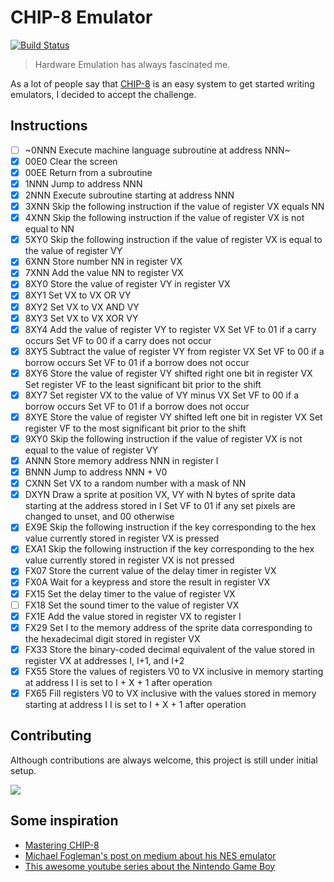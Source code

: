 # CHIP-8 Emulator

[![Build Status](https://travis-ci.org/adrianovalente/chip8-emulator.svg?branch=master)](https://travis-ci.org/adrianovalente/chip8-emulator)

> Hardware Emulation has always fascinated me.

As a lot of people say that [CHIP-8](https://en.wikipedia.org/wiki/CHIP-8) is an easy system to get started writing emulators, I decided to accept the challenge.

## Instructions
- [ ] ~0NNN	Execute machine language subroutine at address NNN~
- [x] 00E0	Clear the screen
- [x] 00EE	Return from a subroutine
- [x] 1NNN	Jump to address NNN
- [x] 2NNN	Execute subroutine starting at address NNN
- [x] 3XNN	Skip the following instruction if the value of register VX equals NN
- [x] 4XNN	Skip the following instruction if the value of register VX is not equal to NN
- [x] 5XY0	Skip the following instruction if the value of register VX is equal to the value of register VY
- [x] 6XNN	Store number NN in register VX
- [x] 7XNN	Add the value NN to register VX
- [x] 8XY0	Store the value of register VY in register VX
- [x] 8XY1	Set VX to VX OR VY
- [x] 8XY2	Set VX to VX AND VY
- [x] 8XY3	Set VX to VX XOR VY
- [x] 8XY4	Add the value of register VY to register VX
  Set VF to 01 if a carry occurs
  Set VF to 00 if a carry does not occur
- [x] 8XY5	Subtract the value of register VY from register VX
  Set VF to 00 if a borrow occurs
  Set VF to 01 if a borrow does not occur
- [x] 8XY6	Store the value of register VY shifted right one bit in register VX
  Set register VF to the least significant bit prior to the shift
- [x] 8XY7	Set register VX to the value of VY minus VX
  Set VF to 00 if a borrow occurs
  Set VF to 01 if a borrow does not occur
- [x] 8XYE	Store the value of register VY shifted left one bit in register VX
  Set register VF to the most significant bit prior to the shift
- [x] 9XY0	Skip the following instruction if the value of register VX is not equal to the value of register VY
- [x] ANNN	Store memory address NNN in register I
- [x] BNNN	Jump to address NNN + V0
- [x] CXNN	Set VX to a random number with a mask of NN
- [x] DXYN	Draw a sprite at position VX, VY with N bytes of sprite data starting at the address stored in I
  Set VF to 01 if any set pixels are changed to unset, and 00 otherwise
- [x] EX9E	Skip the following instruction if the key corresponding to the hex value currently stored in register VX is pressed
- [x] EXA1	Skip the following instruction if the key corresponding to the hex value currently stored in register VX is not pressed
- [x] FX07	Store the current value of the delay timer in register VX
- [x] FX0A	Wait for a keypress and store the result in register VX
- [x] FX15	Set the delay timer to the value of register VX
- [ ] FX18	Set the sound timer to the value of register VX
- [x] FX1E	Add the value stored in register VX to register I
- [x] FX29	Set I to the memory address of the sprite data corresponding to the hexadecimal digit stored in register VX
- [x] FX33	Store the binary-coded decimal equivalent of the value stored in register VX at addresses I, I+1, and I+2
- [x] FX55	Store the values of registers V0 to VX inclusive in memory starting at address I
  I is set to I + X + 1 after operation
- [x] FX65	Fill registers V0 to VX inclusive with the values stored in memory starting at address I
  I is set to I + X + 1 after operation

## Contributing

Although contributions are always welcome, this project is still under initial setup.

![](http://24.media.tumblr.com/tumblr_m3x648wxbj1ru99qvo1_500.png)

## Some inspiration

- [Mastering CHIP-8](http://mattmik.com/files/chip8/mastering/chip8.html)
- [Michael Fogleman's post on medium about his NES emulator](https://medium.com/@fogleman/i-made-an-nes-emulator-here-s-what-i-learned-about-the-original-nintendo-2e078c9b28fe)
- [This awesome youtube series about the Nintendo Game Boy](https://www.youtube.com/watch?v=RZUDEaLa5Nw)
